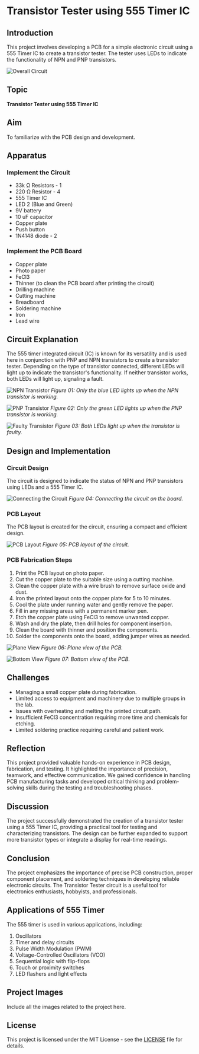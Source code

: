 # Transistor Tester using 555 Timer IC

## Introduction
This project involves developing a PCB for a simple electronic circuit using a 555 Timer IC to create a transistor tester. The tester uses LEDs to indicate the functionality of NPN and PNP transistors. 

![Overall Circuit](images/overall_circuit.png)

## Topic
**Transistor Tester using 555 Timer IC**

## Aim
To familiarize with the PCB design and development.

## Apparatus

### Implement the Circuit
- 33k Ω Resistors - 1
- 220 Ω Resistor - 4
- 555 Timer IC
- LED 2 (Blue and Green)
- 9V battery
- 10 uF capacitor
- Copper plate
- Push button
- 1N4148 diode - 2

### Implement the PCB Board
- Copper plate
- Photo paper
- FeCl3
- Thinner (to clean the PCB board after printing the circuit)
- Drilling machine
- Cutting machine
- Breadboard
- Soldering machine
- Iron
- Lead wire

## Circuit Explanation
The 555 timer integrated circuit (IC) is known for its versatility and is used here in conjunction with PNP and NPN transistors to create a transistor tester. Depending on the type of transistor connected, different LEDs will light up to indicate the transistor's functionality. If neither transistor works, both LEDs will light up, signaling a fault.

![NPN Transistor](images/npn_transistor.png)
*Figure 01: Only the blue LED lights up when the NPN transistor is working.*

![PNP Transistor](images/pnp_transistor.png)
*Figure 02: Only the green LED lights up when the PNP transistor is working.*

![Faulty Transistor](images/faulty_transistor.png)
*Figure 03: Both LEDs light up when the transistor is faulty.*

## Design and Implementation

### Circuit Design
The circuit is designed to indicate the status of NPN and PNP transistors using LEDs and a 555 Timer IC.

![Connecting the Circuit](images/connecting_circuit.jpg)
*Figure 04: Connecting the circuit on the board.*

### PCB Layout
The PCB layout is created for the circuit, ensuring a compact and efficient design.

![PCB Layout](images/pcb_layout.png)
*Figure 05: PCB layout of the circuit.*

### PCB Fabrication Steps
1. Print the PCB layout on photo paper.
2. Cut the copper plate to the suitable size using a cutting machine.
3. Clean the copper plate with a wire brush to remove surface oxide and dust.
4. Iron the printed layout onto the copper plate for 5 to 10 minutes.
5. Cool the plate under running water and gently remove the paper.
6. Fill in any missing areas with a permanent marker pen.
7. Etch the copper plate using FeCl3 to remove unwanted copper.
8. Wash and dry the plate, then drill holes for component insertion.
9. Clean the board with thinner and position the components.
10. Solder the components onto the board, adding jumper wires as needed.

![Plane View](images/plane_view.jpg)
*Figure 06: Plane view of the PCB.*

![Bottom View](images/bottom_view.jpg)
*Figure 07: Bottom view of the PCB.*

## Challenges
- Managing a small copper plate during fabrication.
- Limited access to equipment and machinery due to multiple groups in the lab.
- Issues with overheating and melting the printed circuit path.
- Insufficient FeCl3 concentration requiring more time and chemicals for etching.
- Limited soldering practice requiring careful and patient work.

## Reflection
This project provided valuable hands-on experience in PCB design, fabrication, and testing. It highlighted the importance of precision, teamwork, and effective communication. We gained confidence in handling PCB manufacturing tasks and developed critical thinking and problem-solving skills during the testing and troubleshooting phases.

## Discussion
The project successfully demonstrated the creation of a transistor tester using a 555 Timer IC, providing a practical tool for testing and characterizing transistors. The design can be further expanded to support more transistor types or integrate a display for real-time readings.

## Conclusion
The project emphasizes the importance of precise PCB construction, proper component placement, and soldering techniques in developing reliable electronic circuits. The Transistor Tester circuit is a useful tool for electronics enthusiasts, hobbyists, and professionals.

## Applications of 555 Timer
The 555 timer is used in various applications, including:
1. Oscillators
2. Timer and delay circuits
3. Pulse Width Modulation (PWM)
4. Voltage-Controlled Oscillators (VCO)
5. Sequential logic with flip-flops
6. Touch or proximity switches
7. LED flashers and light effects

## Project Images
Include all the images related to the project here.

## License
This project is licensed under the MIT License - see the [LICENSE](LICENSE) file for details.
